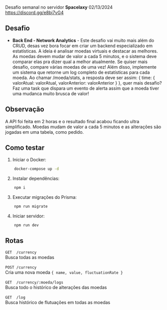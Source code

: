 Desafio semanal no servidor <b>Spacelaxy</b> 02/13/2024</br>
https://discord.gg/e8bj7vG4

## Desafio

- <b>Back End - Network Analytics</b> - Este desafio vai muito mais além do CRUD, desas vez bora focar em criar um backend especializado em estatísticas. A ideia é analisar moedas virtuais e destacar as melhores. As moedas devem mudar de valor a cada 5 minutos, e o sistema deve comparar elas pra dizer qual a melhor atualmente. Se quiser mais desafio, compare várias moedas de uma vez! Além disso, implemente um sistema que retorne um log completo de estatísticas para cada moeda. Ao chamar /moeda/stats, a resposta deve ser assim: { time: { valorAtual: valorAtual, valorAnterior: valorAnterior } }, quer mais desafio? Faz uma task que dispara um evento de alerta assim que a moeda tiver uma mudanca muito brusca de valor!

## Observação

A API foi feita em 2 horas e o resultado final acabou ficando ultra simplificado. Moedas mudam de valor a cada 5 minutos e as alterações são jogadas em uma tabela, como pedido.

## Como testar

1. Iniciar o Docker:
```bash
    docker-compose up -d
```

2. Instalar dependências:
```bash
    npm i
```

3. Executar migrações do Prisma:
```bash
    npm run migrate
```

4. Iniciar servidor:
```bash
    npm run dev
```

## Rotas

`GET  /currency`</br>
Busca todas as moedas</br></br>
`POST /currency`</br>
Cria uma nova moeda `{ name, value, fluctuationRate }`</br></br>
`GET  /currency/:moeda/logs`</br>
Busca todo o histórico de alterações das moedas</br></br>
`GET  /log`</br>
Busca histórico de flutuações em todas as moedas</br></br>
